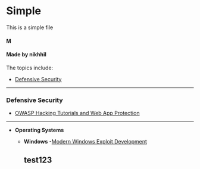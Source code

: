 # Simple
This is a simple file


#### M

#### Made by nikhhil

The topics include:

- [Defensive Security](#defensive-security)

----------

### Defensive Security
- [OWASP Hacking Tutorials and Web App Protection](https://www.owasp.org/images/d/d0/Web_Services_Hacking_and_Hardening.pdf)

----------

- **Operating Systems**
  - **Windows**
     -[Modern Windows Exploit Development](https://userscloud.com/9ifscj08wllu)
     
     ## test123
